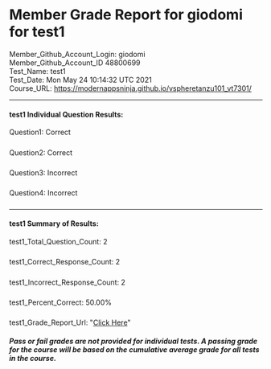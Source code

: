 # Member Grade Report for giodomi for test1  
   
Member_Github_Account_Login: giodomi  
Member_Github_Account_ID 48800699  
Test_Name: test1  
Test_Date: Mon May 24 10:14:32 UTC 2021  
Course_URL: https://modernappsninja.github.io/vspheretanzu101_vt7301/  
   
---  
#### test1 Individual Question Results:  
Question1: Correct  
#####  
Question2: Correct  
#####  
Question3: Incorrect  
#####  
Question4: Incorrect  
#####  
---  
#### test1 Summary of Results:  
test1_Total_Question_Count: 2  
#####  
test1_Correct_Response_Count: 2  
#####  
test1_Incorrect_Response_Count: 2  
#####  
test1_Percent_Correct: 50.00%  
#####  
test1_Grade_Report_Url: "[Click Here](https://github.com/modernappsninjas/giodomi/blob/main/static/userdata/courses/vspheretanzu101_vt7301/grade_report.pr248.test1.md)"
##### Pass or fail grades are not provided for individual tests. A passing grade for the course will be based on the cumulative average grade for all tests in the course.  
